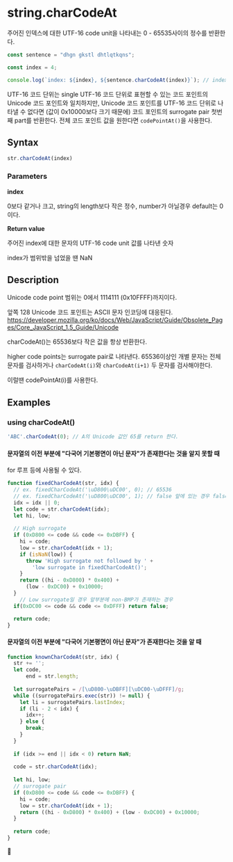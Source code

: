 # string.charCodeAt

주어진 인덱스에 대한 UTF-16 code unit을 나타내는 0 - 65535사이의 정수를 반환한다.

```js
const sentence = "dhgn gkstl dhtlqtkqns";

const index = 4;

console.log(`index: ${index}, ${sentence.charCodeAt(index)}`); // index: 4, 32
```

UTF-16 코드 단위는 single UTF-16 코드 단위로 표현할 수 있는 코드 포인트의 Unicode 코드 포인트와 일치하지만, Unicode 코드 포인트를 UTF-16 코드 단위로 나타낼 수 없다면 (값이  0x10000보다 크기 때문에) 코드 포인트의 surrogate pair 첫번째 part를 반환한다. 전체 코드 포인트 값을 원한다면 `codePointAt()`을 사용한다.

## Syntax

```js
str.charCodeAt(index)
```

### Parameters

**index**

0보다 같거나 크고, string의 length보다 작은 정수, number가 아닐경우 default는 0이다.

**Return value**

주어진 index에 대한 문자의 UTF-16 code unit 값를 나타낸 숫자

index가 범위밖을 넘었을 땐 NaN

## Description

Unicode code point 범위는 0에서 1114111 (0x10FFFF)까지이다.

앞쪽 128 Unicode 코드 포인트는 ASCII 문자 인코딩에 대응된다.
https://developer.mozilla.org/ko/docs/Web/JavaScript/Guide/Obsolete_Pages/Core_JavaScript_1.5_Guide/Unicode

charCodeAt()는 65536보다 작은 값을 항상 반환한다.

higher code points는  surrogate pair로 나타낸다. 65536이상인 개별 문자는 전체 문자를 검사하거나 `charCodeAt(i)`와 `charCodeAt(i+1)` 두 문자를 검사해야한다. 

이럴땐 codePointAt(i)를 사용한다.

## Examples

### using charCodeAt()

```js
'ABC'.charCodeAt(0); // A의 Unicode 값인 65를 return 한다.
```

#### 문자열의 이전 부분에 "**다국어 기본평면이 아닌 문자"가 존재한다는 것을 알지 못할 때**

for 루프 등에 사용될 수 있다.

```js
function fixedCharCodeAt(str, idx) {
  // ex. fixedCharCodeAt('\uD800\uDC00', 0); // 65536
  // ex. fixedCharCodeAt('\uD800\uDC00', 1); // false 앞에 있는 경우 false
  idx = idx || 0;
  let code = str.charCodeAt(idx);
  let hi, low;
  
  // High surrogate
  if (0xD800 <= code && code <= 0xDBFF) {
    hi = code;
    low = str.charCodeAt(idx + 1);
    if (isNaN(low)) {
      throw 'High surrogate not followed by ' +
        'low surrogate in fixedCharCodeAt()';
    }
    return ((hi - 0xD800) * 0x400) +
      (low - 0xDC00) + 0x10000;
  }
 	// Low surrogate일 경우 앞부분에 non-BMP가 존재하는 경우
  if(0xDC00 <= code && code <= 0xDFFF) return false;

  return code;
}
```



#### 문자열의 이전 부분에 "**다국어 기본평면이 아닌 문자"가 존재한다는 것을 알 때**

```js
function knownCharCodeAt(str, idx) {
  str += '';
  let code,
      end = str.length;
  
  let surrogatePairs = /[\uD800-\uDBFF][\uDC00-\uDFFF]/g;
  while ((surrogatePairs.exec(str)) != null) {
    let li = surrogatePairs.lastIndex;
    if (li - 2 < idx) {
      idx++;
    } else {
      break;
    }
  }
  
  if (idx >= end || idx < 0) return NaN;
  
  code = str.charCodeAt(idx);
  
  let hi, low;
  // surrogate pair
  if (0xD800 <= code && code <= 0xDBFF) {
    hi = code;
    low = str.charCodeAt(idx + 1);
    return ((hi - 0xD800) * 0x400) + (low - 0xDC00) + 0x10000;
  }
  
  return code;
}
```

🤔
